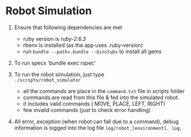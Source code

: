 Robot Simulation
=====  

1. Ensure that following dependencies are met
   - ruby version is  *ruby-2.6.3*
   - rbenv is installed (as the app uses .ruby-version)
   - run `bundle --path=.bundle --binstubs` to install all gems

2. To run specs 'bundle exec rspec'

3. To run the robot simulation, just type  
   `./scripts/robot_simulator`

   - all the commands are place in the `command.txt` file in scripts folder
    * commands are read from this file & fed into the simulated robot.  
    * it includes valid commands ( MOVE, PLACE, LEFT, RIGHT)
    * few invalid commands (just to check error handling)

4. All error, exception (when robot can fall due to a command), debug information is logged into the log file `log/robot_[environment]. log`.
